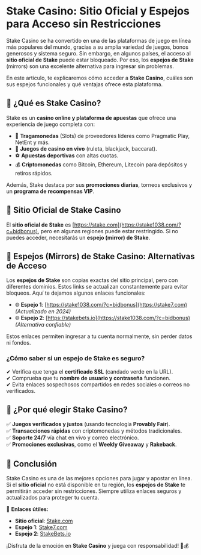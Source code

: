 # **Stake Casino: Sitio Oficial y Espejos para Acceso sin Restricciones**  

Stake Casino se ha convertido en una de las plataformas de juego en línea más populares del mundo, gracias a su amplia variedad de juegos, bonos generosos y sistema seguro. Sin embargo, en algunos países, el acceso al **sitio oficial de Stake** puede estar bloqueado. Por eso, los **espejos de Stake** (mirrors) son una excelente alternativa para ingresar sin problemas.  

En este artículo, te explicaremos cómo acceder a **Stake Casino**, cuáles son sus espejos funcionales y qué ventajas ofrece esta plataforma.  

## **🔹 ¿Qué es Stake Casino?**  

Stake es un **casino online y plataforma de apuestas** que ofrece una experiencia de juego completa con:  

- 🎰 **Tragamonedas** (Slots) de proveedores líderes como Pragmatic Play, NetEnt y más.  
- 🎲 **Juegos de casino en vivo** (ruleta, blackjack, baccarat).  
- ⚽ **Apuestas deportivas** con altas cuotas.  
- 💰 **Criptomonedas** como Bitcoin, Ethereum, Litecoin para depósitos y retiros rápidos.  

Además, Stake destaca por sus **promociones diarias**, torneos exclusivos y un **programa de recompensas VIP**.  

## **🔹 Sitio Oficial de Stake Casino**  

El **sitio oficial de Stake** es [https://stake.com](https://stake1038.com/?c=bidbonus), pero en algunas regiones puede estar restringido. Si no puedes acceder, necesitarás un **espejo (mirror) de Stake**.  

## **🔹 Espejos (Mirrors) de Stake Casino: Alternativas de Acceso**  

Los **espejos de Stake** son copias exactas del sitio principal, pero con diferentes dominios. Estos links se actualizan constantemente para evitar bloqueos. Aquí te dejamos algunos enlaces funcionales:  

- 🌐 **Espejo 1**: [https://stake1038.com/?c=bidbonus](https://stake7.com) *(Actualizado en 2024)*  
- 🌐 **Espejo 2**: [https://stakebets.io](https://stake1038.com/?c=bidbonus) *(Alternativa confiable)*  

Estos enlaces permiten ingresar a tu cuenta normalmente, sin perder datos ni fondos.  

### **¿Cómo saber si un espejo de Stake es seguro?**  
✔ Verifica que tenga el **certificado SSL** (candado verde en la URL).  
✔ Comprueba que tu **nombre de usuario y contraseña** funcionen.  
✔ Evita enlaces sospechosos compartidos en redes sociales o correos no verificados.  

## **🔹 ¿Por qué elegir Stake Casino?**  

✅ **Juegos verificados y justos** (usando tecnología **Provably Fair**).  
✅ **Transacciones rápidas** con criptomonedas y métodos tradicionales.  
✅ **Soporte 24/7** vía chat en vivo y correo electrónico.  
✅ **Promociones exclusivas**, como el **Weekly Giveaway** y **Rakeback**.  

## **🔹 Conclusión**  

Stake Casino es una de las mejores opciones para jugar y apostar en línea. Si el **sitio oficial** no está disponible en tu región, los **espejos de Stake** te permitirán acceder sin restricciones. Siempre utiliza enlaces seguros y actualizados para proteger tu cuenta.  

📌 **Enlaces útiles:**  
- **Sitio oficial**: [Stake.com](https://stake1038.com/?c=bidbonus)  
- **Espejo 1**: [Stake7.com](https://stake1038.com/?c=bidbonus)  
- **Espejo 2**: [StakeBets.io](https://stake1038.com/?c=bidbonus)  

¡Disfruta de la emoción en **Stake Casino** y juega con responsabilidad! 🎲💰  

